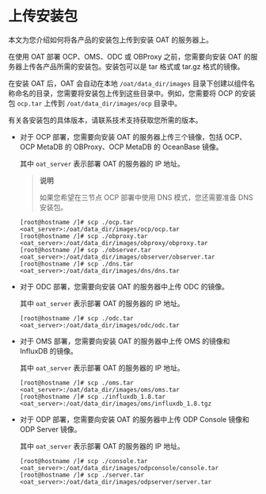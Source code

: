 # 上传安装包

本文为您介绍如何将各产品的安装包上传到安装 OAT 的服务器上。

在使用 OAT 部署 OCP、OMS、ODC 或 OBProxy 之前，您需要向安装 OAT 的服务器上传各产品所需的安装包。安装包可以是 tar 格式或 tar.gz 格式的镜像。

在安装 OAT 后，OAT 会自动在本地 `/oat/data_dir/images` 目录下创建以组件名称命名的目录，您需要将安装包上传到这些目录中。例如，您需要将 OCP 的安装包 `ocp.tar` 上传到 `/oat/data_dir/images/ocp` 目录中。

有关各安装包的具体版本，请联系技术支持获取您所需的版本。

* 对于 OCP 部署，您需要向安装 OAT 的服务器上传三个镜像，包括 OCP、OCP MetaDB 的 OBProxy、OCP MetaDB 的 OceanBase 镜像。

  其中 `oat_server` 表示部署 OAT 的服务器的 IP 地址。

  > **说明**
  >
  > 如果您希望在三节点 OCP 部署中使用 DNS 模式，您还需要准备 DNS 安装包。

  ```shell
  [root@hostname /]# scp ./ocp.tar <oat_server>:/oat/data_dir/images/ocp/ocp.tar
  [root@hostname /]# scp ./obproxy.tar <oat_server>:/oat/data_dir/images/obproxy/obproxy.tar
  [root@hostname /]# scp ./observer.tar <oat_server>:/oat/data_dir/images/observer/observer.tar
  [root@hostname /]# scp ./dns.tar <oat_server>:/oat/data_dir/images/dns/dns.tar
  ```

* 对于 ODC 部署，您需要向安装 OAT 的服务器中上传 ODC 的镜像。

  其中 `oat_server` 表示部署 OAT 的服务器的 IP 地址。

  ```shell
  [root@hostname /]# scp ./odc.tar <oat_server>:/oat/data_dir/images/odc/odc.tar
  ```

* 对于 OMS 部署，您需要向安装 OAT 的服务器中上传 OMS 的镜像和 InfluxDB 的镜像。

  其中 `oat_server` 表示部署 OAT 的服务器的 IP 地址。

  ```shell
  [root@hostname /]# scp ./oms.tar <oat_server>:/oat/data_dir/images/oms/oms.tar
  [root@hostname /]# scp ./influxdb_1.8.tar <oat_server>:/oat/data_dir/images/oms/influxdb_1.8.tgz
  ```

* 对于 ODP 部署，您需要向安装 OAT 的服务器中上传 ODP Console 镜像和 ODP Server 镜像。

  其中 `oat_server` 表示部署 OAT 的服务器的 IP 地址。

  ```shell
  [root@hostname /]# scp ./console.tar <oat_server>:/oat/data_dir/images/odpconsole/console.tar
  [root@hostname /]# scp ./server.tar <oat_server>:/oat/data_dir/images/odpserver/server.tar
  ```
